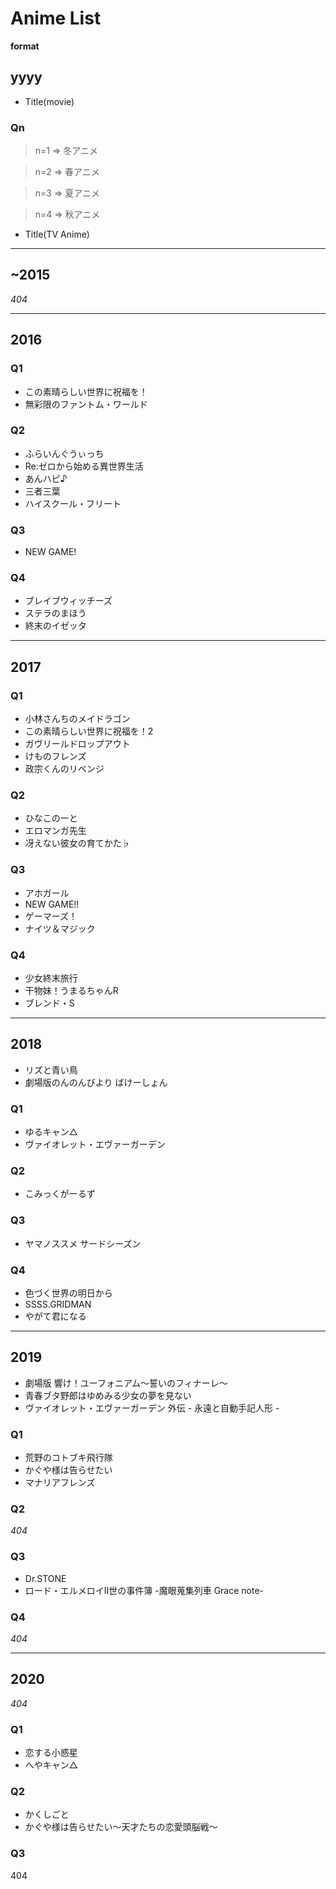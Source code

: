 # Anime List

**format**
## yyyy
- Title(movie)
### Qn
> n=1 => 冬アニメ

> n=2 => 春アニメ

> n=3 => 夏アニメ

> n=4 => 秋アニメ

- Title(TV Anime)


------
## ~2015
*404*

------
## 2016

### Q1
- この素晴らしい世界に祝福を！
- 無彩限のファントム・ワールド

### Q2
- ふらいんぐうぃっち
- Re:ゼロから始める異世界生活
- あんハピ♪
- 三者三葉
- ハイスクール・フリート

### Q3
- NEW GAME!

### Q4
- ブレイブウィッチーズ
- ステラのまほう
- 終末のイゼッタ

------
## 2017

### Q1
- 小林さんちのメイドラゴン
- この素晴らしい世界に祝福を！2
- ガヴリールドロップアウト
- けものフレンズ
- 政宗くんのリベンジ

### Q2
- ひなこのーと
- エロマンガ先生
- 冴えない彼女の育てかた♭

### Q3
- アホガール
- NEW GAME!!
- ゲーマーズ！
- ナイツ＆マジック

### Q4
- 少女終末旅行
- 干物妹！うまるちゃんR
- ブレンド・S

------
## 2018
- リズと青い鳥
- 劇場版のんのんびより ばけーしょん

### Q1
- ゆるキャン△
- ヴァイオレット・エヴァーガーデン

### Q2
- こみっくがーるず

### Q3
- ヤマノススメ サードシーズン

### Q4
- 色づく世界の明日から
- SSSS.GRIDMAN
- やがて君になる

------
## 2019
- 劇場版 響け！ユーフォニアム～誓いのフィナーレ～
- 青春ブタ野郎はゆめみる少女の夢を見ない
- ヴァイオレット・エヴァーガーデン 外伝 - 永遠と自動手記人形 -

### Q1
- 荒野のコトブキ飛行隊
- かぐや様は告らせたい
- マナリアフレンズ

### Q2
*404*

### Q3
- Dr.STONE
- ロード・エルメロイⅡ世の事件簿 -魔眼蒐集列車 Grace note-

### Q4
*404*

------
## 2020
*404*

### Q1
- 恋する小惑星
- へやキャン△

### Q2
- かくしごと
- かぐや様は告らせたい～天才たちの恋愛頭脳戦～

### Q3
404
